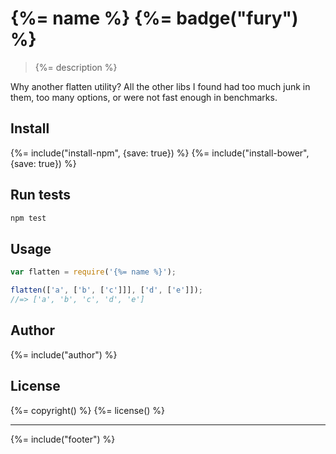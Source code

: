 # {%= name %} {%= badge("fury") %}

> {%= description %}

Why another flatten utility? All the other libs I found had too much junk in them, too many options, or were not fast enough in benchmarks.

## Install
{%= include("install-npm", {save: true}) %}
{%= include("install-bower", {save: true}) %}

## Run tests

```bash
npm test
```

## Usage

```js
var flatten = require('{%= name %}');

flatten(['a', ['b', ['c']]], ['d', ['e']]);
//=> ['a', 'b', 'c', 'd', 'e']
```

## Author
{%= include("author") %}

## License
{%= copyright() %}
{%= license() %}

***

{%= include("footer") %}
